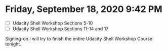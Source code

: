 # Friday, September 18, 2020 9:42 PM
- [ ] Udacity Shell Workshop Sections 5-10
- [ ] Udacity Shell Workshop Sections 11-14 and 17

Signing-on I will try to finish the entire Udacity Shell Workshop Course tonight.